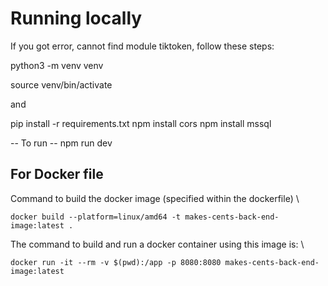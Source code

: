 # Running locally
If you got error, cannot find module tiktoken, follow these steps:

python3 -m venv venv

source venv/bin/activate

and 

pip install -r requirements.txt
npm install cors
npm install mssql

-- To run --
npm run dev

## For Docker file
Command to build the docker image (specified within the dockerfile) \
```
docker build --platform=linux/amd64 -t makes-cents-back-end-image:latest .

```

The command to build and run a docker container using this image is: \
```
docker run -it --rm -v $(pwd):/app -p 8080:8080 makes-cents-back-end-image:latest
```